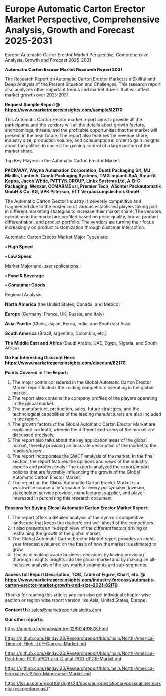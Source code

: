 # Europe Automatic Carton Erector Market Perspective, Comprehensive Analysis, Growth and Forecast 2025-2031
Europe Automatic Carton Erector Market Perspective, Comprehensive Analysis, Growth and Forecast 2025-2031

<strong>Automatic Carton Erector Market Research Report 2031</strong>

The Research Report on Automatic Carton Erector Market is a Skillful and Deep Analysis of the Present Situation and Challenges. This research report also analyzes other important trends and market drivers that will affect market growth over 2025-2031.

<strong>Request Sample Report @ <a href=https://www.marketreportsinsights.com/sample/82170>https://www.marketreportsinsights.com/sample/82170</a></strong>

This Automatic Carton Erector market report aims to provide all the participants and the vendors will all the details about growth factors, shortcomings, threats, and the profitable opportunities that the market will present in the near future. The report also features the revenue share, industry size, production volume, and consumption in order to gain insights about the politics to contest for gaining control of a large portion of the market share.

Top Key Players in the Automatic Carton Erector Market:

<strong>PACKWAY, Wayne Automation Corporation, Duetti Packaging Srl, MJ Maillis, Lantech, Combi Packaging Systems, TMG Impianti SpA, Smurfit Kappa, Jacob White, PATTYN GROUP, Linkx Systems Ltd, A-B-C Packaging, Wexxar, COMARME srl, Premier Tech, Wächter Packautomatik GmbH & Co. KG, VPK Peterson, ETT Verpackungstechnik GmbH</strong>

The Automatic Carton Erector Industry is severely competitive and fragmented due to the existence of various established players taking part in different marketing strategies to increase their market share. The vendors operating in the market are profiled based on price, quality, brand, product differentiation, and product portfolio. The vendors are turning their focus increasingly on product customization through customer interaction.

Automatic Carton Erector Market Major Types are:

<strong>• High Speed

• Low Speed</strong>

Market Major end-user applications :

<strong>• Food & Beverage

• Consumer Goods</strong>

Regional Analysis

</u><strong><b>North America</b></strong> (the United States, Canada, and Mexico)

<strong><b>Europe </b></strong>(Germany, France, UK, Russia, and Italy)

<strong><b>Asia-Pacific</b></strong> (China, Japan, Korea, India, and Southeast Asia)

<strong><b>South America</b></strong> (Brazil, Argentina, Colombia, etc.)

<strong><b>The Middle East and Africa</b></strong> (Saudi Arabia, UAE, Egypt, Nigeria, and South Africa)

<strong>Go For Interesting Discount Here: <a href=https://www.marketreportsinsights.com/discount/82170>https://www.marketreportsinsights.com/discount/82170</a></strong>

<strong>Points Covered in The Report:</strong>
<ol>
  <li>The major points considered in the Global Automatic Carton Erector Market report include the leading competitors operating in the global market.</li>
  <li>The report also contains the company profiles of the players operating in the global market.</li>
  <li>The manufacture, production, sales, future strategies, and the technological capabilities of the leading manufacturers are also included in the report.</li>
  <li>The growth factors of the Global Automatic Carton Erector Market are explained in-depth, wherein the different end-users of the market are discussed precisely.</li>
  <li>The report also talks about the key application areas of the global market, thereby providing an accurate description of the market to the readers/users.</li>
  <li>The report incorporates the SWOT analysis of the market. In the final section, the report features the opinions and views of the industry experts and professionals. The experts analyzed the export/import policies that are favorably influencing the growth of the Global Automatic Carton Erector Market.</li>
  <li>The report on the Global Automatic Carton Erector Market is a worthwhile source of information for every policymaker, investor, stakeholder, service provider, manufacturer, supplier, and player interested in purchasing this research document.</li>
</ol>
<strong>Reasons for Buying Global Automatic Carton Erector Market Report:</strong>

<ol>
  <li>The report offers a detailed analysis of the dynamic competitive landscape that keeps the reader/client well ahead of the competitors.</li>
  <li>It also presents an in-depth view of the different factors driving or restraining the growth of the global market.</li>
  <li>The Global Automatic Carton Erector Market report provides an eight-year forecast evaluated on the basis of how the market is estimated to grow.</li>
  <li>It helps in making aware business decisions by having providing thorough insights insights into the global market and by making an all-inclusive analysis of the key market segments and sub-segments.</li>
</ol>
<strong>Access full Report Description, TOC, Table of Figure, Chart, etc. @ <a href=https://www.marketreportsinsights.com/industry-forecast/automatic-carton-erector-market-growth-and-size-2021-82170>https://www.marketreportsinsights.com/industry-forecast/automatic-carton-erector-market-growth-and-size-2021-82170</a></strong>


Thanks for reading this article; you can also get individual chapter wise section or region wise report version like Asia, United States, Europe.

<strong>Contact Us:</strong>
sales@marketreportsinsights.com

<strong>Our other reports:</strong>

<a href=https://ameblo.jp/hindavi/entry-12892491878.html>https://ameblo.jp/hindavi/entry-12892491878.html</a>

<a href=https://github.com/Hindavi23/Researchreport/blob/main/North-America-Time-of-Flight-ToF-Camera-Market.md>https://github.com/Hindavi23/Researchreport/blob/main/North-America-Time-of-Flight-ToF-Camera-Market.md</a>

<a href=https://github.com/Hindavi23/Researchreport/blob/main/North-America-Real-time-PCR-qPCR-and-Digital-PCR-dPCR-Market.md>https://github.com/Hindavi23/Researchreport/blob/main/North-America-Real-time-PCR-qPCR-and-Digital-PCR-dPCR-Market.md</a>

<a href=https://github.com/Hindavi23/Researchreport/blob/main/North-America-Ferroalloys-Silico-Manganese-Market.md>https://github.com/Hindavi23/Researchreport/blob/main/North-America-Ferroalloys-Silico-Manganese-Market.md</a>

<a href=https://issuu.com/reportsinsights24/docs/europestationaryposscannermarketsizescopeforecastt>https://issuu.com/reportsinsights24/docs/europestationaryposscannermarketsizescopeforecastt</a>"
